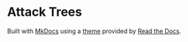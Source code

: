 # Attack Trees

Built with [MkDocs](https://www.mkdocs.org/) using a [theme](https://github.com/readthedocs/sphinx_rtd_theme) provided
by [Read the Docs](https://readthedocs.org/).